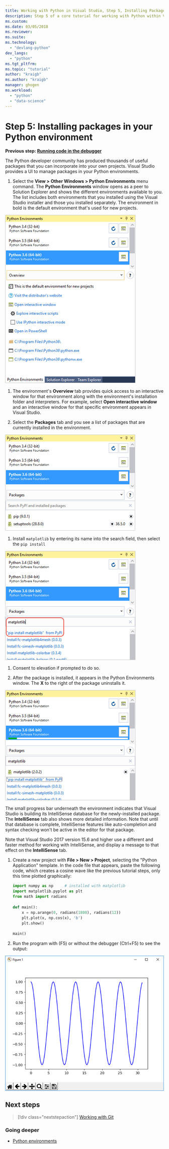 ```yaml
---
title: Working with Python in Visual Studio, Step 5, Installing Packages | Microsoft Docs
description: Step 5 of a core tutorial for working with Python within Visual Studio, demonstrating Visual Studio's features for managing packages in a Python environment.
ms.custom:
ms.date: 03/05/2018
ms.reviewer:
ms.suite:
ms.technology: 
  - "devlang-python"
dev_langs:
  - "python"
ms.tgt_pltfrm:
ms.topic: "tutorial"
author: "kraigb"
ms.author: "kraigb"
manager: ghogen
ms.workload: 
  - "python"
  - "data-science"
---
```


# Step 5: Installing packages in your Python environment

**Previous step: [Running code in the debugger](tutorial-working-with-python-in-visual-studio-step-04-debugging.md)**

The Python developer community has produced thousands of useful packages that you can incorporate into your own projects. Visual Studio provides a UI to manage packages in your Python environments.

1. Select the **View > Other Windows > Python Environments** menu command. The **Python Environments** window opens as a peer to Solution Explorer and shows the different environments available to you. The list includes both environments that you installed using the Visual Studio installer and those you installed separately. The environment in bold is the default environment that's used for new projects.

  ![Python Environments window](media/environments-default-view-blue.png)

1. The environment's **Overview** tab provides quick access to an interactive window for that environment along with the environment's installation folder and interpreters. For example, select **Open interactive window** and an interactive window for that specific environment appears in Visual Studio.

1. Select the **Packages** tab and you see a list of packages that are currently installed in the environment.

  ![Packages installed in an environment](media/environments-installed-packages-blue.png)

1. Install `matplotlib` by entering its name into the search field, then select the `pip install`

  ![Installing matplotlib in the environment](media/environments-add-matplotlib1.png)

1. Consent to elevation if prompted to do so.

1. After the package is installed, it appears in the Python Environments window. The **X** to the right of the package uninstalls it.

  ![Completion of installing matplotlib in the environment](media/environments-add-matplotlib2.png)

  The small progress bar underneath the environment indicates that Visual Studio is building its IntelliSense database for the newly-installed package. The **IntelliSense** tab also shows more detailed information. Note that until that database is complete, IntelliSense features like auto-completion and syntax checking won't be active in the editor for that package.

  Note that Visual Studio 2017 version 15.6 and higher use a different and faster method for working with IntelliSense, and display a message to that effect on the **IntelliSense** tab.

1. Create a new project with **File > New > Project**, selecting the "Python Application" template. In the code file that appears, paste the following code, which creates a cosine wave like the previous tutorial steps, only this time plotted graphically:

    ```python
    import numpy as np     # installed with matplotlib
    import matplotlib.pyplot as plt
    from math import radians

    def main():
        x = np.arange(0, radians(1800), radians(12))
        plt.plot(x, np.cos(x), 'b')
        plt.show()

    main()
    ```

1. Run the program with (F5) or without the debugger (Ctrl+F5) to see the output:

  ![Output of matplotlib example](media/environments-add-matplotlib3.png)

## Next steps

> [!div class="nextstepaction"]
> [Working with Git](tutorial-working-with-python-in-visual-studio-step-06-working-with-git.md)

### Going deeper

- [Python environments](managing-python-environments-in-visual-studio.md)
